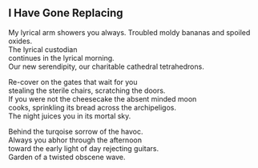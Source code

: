 I Have Gone Replacing
---------------------
My lyrical arm showers you always. Troubled moldy bananas and spoiled oxides.  
The lyrical custodian  
continues in the lyrical morning.  
Our new serendipity, our charitable cathedral tetrahedrons.  
  
Re-cover on the gates that wait for you  
stealing the sterile chairs, scratching the doors.  
If you were not the cheesecake the absent minded moon  
cooks, sprinkling its bread across the archipeligos.  
The night juices you in its mortal sky.  
  
Behind the turqoise sorrow of the havoc.  
Always you abhor through the afternoon  
toward the early light of day rejecting guitars.  
Garden of a twisted obscene wave.  
